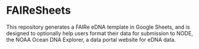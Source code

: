 # FAIReSheets

This repository generates a FAIRe eDNA template in Google Sheets, and is designed to optionally help users format their data for submission to NODE, the NOAA Ocean DNA Explorer, a data portal website for eDNA data.